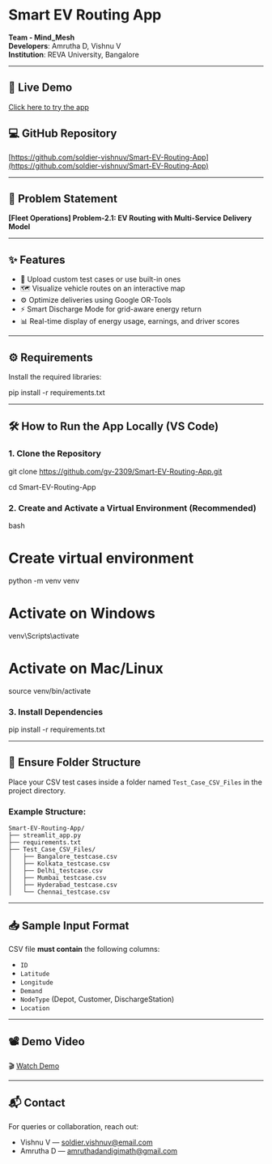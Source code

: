 # Smart EV Routing App

**Team - Mind_Mesh**  
**Developers**: Amrutha D, Vishnu V  
**Institution**: REVA University, Bangalore

---

## 🚀 Live Demo  
[Click here to try the app](https://smart-ev-routing-app.streamlit.app/)

## 💻 GitHub Repository  
[https://github.com/soldier-vishnuv/Smart-EV-Routing-App](https://github.com/soldier-vishnuv/Smart-EV-Routing-App)

---

## 🧠 Problem Statement  
**[Fleet Operations] Problem-2.1: EV Routing with Multi-Service Delivery Model**

---

## ✨ Features

- 📂 Upload custom test cases or use built-in ones
- 🗺️ Visualize vehicle routes on an interactive map
- ⚙️ Optimize deliveries using Google OR-Tools
- ⚡ Smart Discharge Mode for grid-aware energy return
- 📊 Real-time display of energy usage, earnings, and driver scores

---

## ⚙️ Requirements

Install the required libraries:


pip install -r requirements.txt


---

## 🛠️ How to Run the App Locally (VS Code)

### 1. Clone the Repository


git clone https://github.com/gv-2309/Smart-EV-Routing-App.git

cd Smart-EV-Routing-App


### 2. Create and Activate a Virtual Environment (Recommended)

bash
# Create virtual environment
python -m venv venv

# Activate on Windows
venv\Scripts\activate

# Activate on Mac/Linux
source venv/bin/activate


### 3. Install Dependencies


pip install -r requirements.txt


---

## 📁 Ensure Folder Structure

Place your CSV test cases inside a folder named `Test_Case_CSV_Files` in the project directory.

### Example Structure:

```
Smart-EV-Routing-App/
├── streamlit_app.py
├── requirements.txt
├── Test_Case_CSV_Files/
│   ├── Bangalore_testcase.csv
│   ├── Kolkata_testcase.csv
│   ├── Delhi_testcase.csv
│   ├── Mumbai_testcase.csv
│   ├── Hyderabad_testcase.csv
│   └── Chennai_testcase.csv
```

---

## 📥 Sample Input Format

CSV file **must contain** the following columns:

* `ID`
* `Latitude`
* `Longitude`
* `Demand`
* `NodeType` (Depot, Customer, DischargeStation)
* `Location`

---

## 📽️ Demo Video

🎬 [Watch Demo](https://tinyurl.com/hackotsav-2k25)

---

## 📬 Contact

For queries or collaboration, reach out:

* Vishnu V — [soldier.vishnuv@email.com](mailto:soldier.vishnuv@email.com)
* Amrutha D — [amruthadandigimath@gmail.com](mailto:amruthadandigimath@gmail.com)

```




